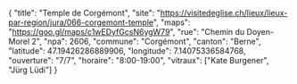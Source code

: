 {
    "title": "Temple de Corgémont",
    "site": "https://visitedeglise.ch/lieux/lieux-par-region/jura/066-corgemont-temple",
    "maps": "https://goo.gl/maps/c1wEDyfGcsN6ygW79",
    "rue": "Chemin du Doyen-Morel 2",
    "npa": 2606,
    "commune": "Corgémont",
    "canton": "Berne",
    "latitude": 47.19426286889906,
    "longitude": 7.14075336584768,
    "ouverture": "7/7",
    "horaire": "8:00-19:00",
    "vitraux": ["Kate Burgener", "Jürg Lüdi"]
}